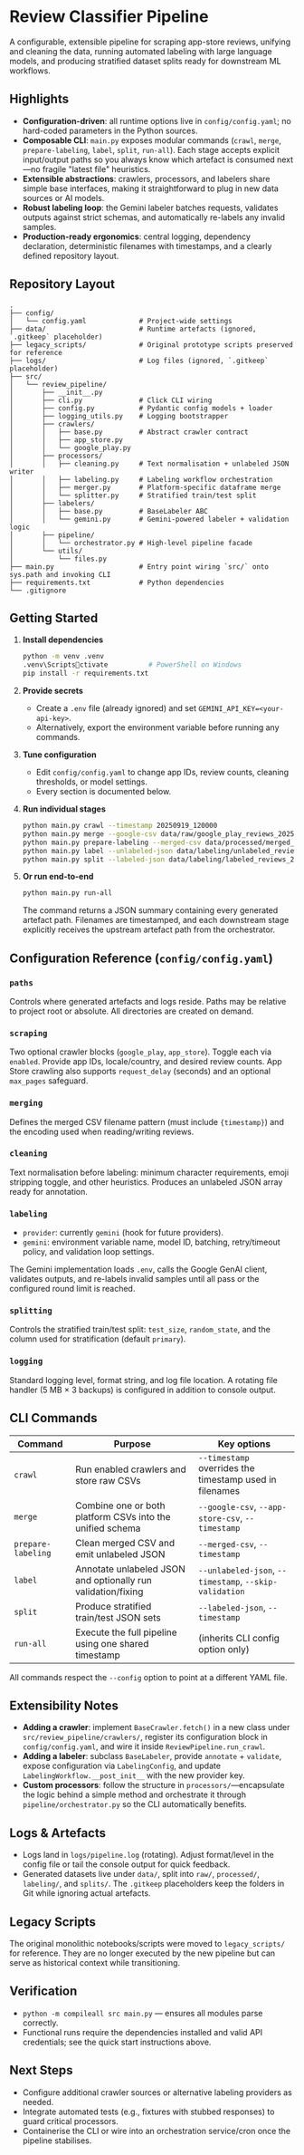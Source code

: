 # Review Classifier Pipeline

A configurable, extensible pipeline for scraping app-store reviews, unifying and cleaning the data, running automated labeling with large language models, and producing stratified dataset splits ready for downstream ML workflows.

## Highlights

- **Configuration-driven**: all runtime options live in `config/config.yaml`; no hard-coded parameters in the Python sources.
- **Composable CLI**: `main.py` exposes modular commands (`crawl`, `merge`, `prepare-labeling`, `label`, `split`, `run-all`). Each stage accepts explicit input/output paths so you always know which artefact is consumed next—no fragile "latest file" heuristics.
- **Extensible abstractions**: crawlers, processors, and labelers share simple base interfaces, making it straightforward to plug in new data sources or AI models.
- **Robust labeling loop**: the Gemini labeler batches requests, validates outputs against strict schemas, and automatically re-labels any invalid samples.
- **Production-ready ergonomics**: central logging, dependency declaration, deterministic filenames with timestamps, and a clearly defined repository layout.

## Repository Layout

```
.
├── config/
│   └── config.yaml             # Project-wide settings
├── data/                       # Runtime artefacts (ignored, `.gitkeep` placeholder)
├── legacy_scripts/             # Original prototype scripts preserved for reference
├── logs/                       # Log files (ignored, `.gitkeep` placeholder)
├── src/
│   └── review_pipeline/
│       ├── __init__.py
│       ├── cli.py              # Click CLI wiring
│       ├── config.py           # Pydantic config models + loader
│       ├── logging_utils.py    # Logging bootstrapper
│       ├── crawlers/
│       │   ├── base.py         # Abstract crawler contract
│       │   ├── app_store.py
│       │   └── google_play.py
│       ├── processors/
│       │   ├── cleaning.py     # Text normalisation + unlabeled JSON writer
│       │   ├── labeling.py     # Labeling workflow orchestration
│       │   ├── merger.py       # Platform-specific dataframe merge
│       │   └── splitter.py     # Stratified train/test split
│       ├── labelers/
│       │   ├── base.py         # BaseLabeler ABC
│       │   └── gemini.py       # Gemini-powered labeler + validation logic
│       ├── pipeline/
│       │   └── orchestrator.py # High-level pipeline facade
│       └── utils/
│           └── files.py
├── main.py                     # Entry point wiring `src/` onto sys.path and invoking CLI
├── requirements.txt            # Python dependencies
└── .gitignore
```

## Getting Started

1. **Install dependencies**
   ```bash
   python -m venv .venv
   .venv\Scriptsctivate          # PowerShell on Windows
   pip install -r requirements.txt
   ```

2. **Provide secrets**
   - Create a `.env` file (already ignored) and set `GEMINI_API_KEY=<your-api-key>`.
   - Alternatively, export the environment variable before running any commands.

3. **Tune configuration**
   - Edit `config/config.yaml` to change app IDs, review counts, cleaning thresholds, or model settings.
   - Every section is documented below.

4. **Run individual stages**
   ```bash
   python main.py crawl --timestamp 20250919_120000
   python main.py merge --google-csv data/raw/google_play_reviews_20250919_120000.csv --app-store-csv data/raw/app_store_reviews_20250919_120000.csv
   python main.py prepare-labeling --merged-csv data/processed/merged_reviews_20250919_120000.csv
   python main.py label --unlabeled-json data/labeling/unlabeled_reviews_20250919_120000.json
   python main.py split --labeled-json data/labeling/labeled_reviews_20250919_120000_fixed.json
   ```

5. **Or run end-to-end**
   ```bash
   python main.py run-all
   ```
   The command returns a JSON summary containing every generated artefact path. Filenames are timestamped, and each downstream stage explicitly receives the upstream artefact path from the orchestrator.

## Configuration Reference (`config/config.yaml`)

### `paths`
Controls where generated artefacts and logs reside. Paths may be relative to project root or absolute. All directories are created on demand.

### `scraping`
Two optional crawler blocks (`google_play`, `app_store`). Toggle each via `enabled`. Provide app IDs, locale/country, and desired review counts. App Store crawling also supports `request_delay` (seconds) and an optional `max_pages` safeguard.

### `merging`
Defines the merged CSV filename pattern (must include `{timestamp}`) and the encoding used when reading/writing reviews.

### `cleaning`
Text normalisation before labeling: minimum character requirements, emoji stripping toggle, and other heuristics. Produces an unlabeled JSON array ready for annotation.

### `labeling`
- `provider`: currently `gemini` (hook for future providers).
- `gemini`: environment variable name, model ID, batching, retry/timeout policy, and validation loop settings.

The Gemini implementation loads `.env`, calls the Google GenAI client, validates outputs, and re-labels invalid samples until all pass or the configured round limit is reached.

### `splitting`
Controls the stratified train/test split: `test_size`, `random_state`, and the column used for stratification (default `primary`).

### `logging`
Standard logging level, format string, and log file location. A rotating file handler (5 MB × 3 backups) is configured in addition to console output.

## CLI Commands

| Command | Purpose | Key options |
|---------|---------|-------------|
| `crawl` | Run enabled crawlers and store raw CSVs | `--timestamp` overrides the timestamp used in filenames |
| `merge` | Combine one or both platform CSVs into the unified schema | `--google-csv`, `--app-store-csv`, `--timestamp` |
| `prepare-labeling` | Clean merged CSV and emit unlabeled JSON | `--merged-csv`, `--timestamp` |
| `label` | Annotate unlabeled JSON and optionally run validation/fixing | `--unlabeled-json`, `--timestamp`, `--skip-validation` |
| `split` | Produce stratified train/test JSON sets | `--labeled-json`, `--timestamp` |
| `run-all` | Execute the full pipeline using one shared timestamp | (inherits CLI config option only) |

All commands respect the `--config` option to point at a different YAML file.

## Extensibility Notes

- **Adding a crawler**: implement `BaseCrawler.fetch()` in a new class under `src/review_pipeline/crawlers/`, register its configuration block in `config/config.yaml`, and wire it inside `ReviewPipeline.run_crawl`.
- **Adding a labeler**: subclass `BaseLabeler`, provide `annotate` + `validate`, expose configuration via `LabelingConfig`, and update `LabelingWorkflow.__post_init__` with the new provider key.
- **Custom processors**: follow the structure in `processors/`—encapsulate the logic behind a simple method and orchestrate it through `pipeline/orchestrator.py` so the CLI automatically benefits.

## Logs & Artefacts

- Logs land in `logs/pipeline.log` (rotating). Adjust format/level in the config file or tail the console output for quick feedback.
- Generated datasets live under `data/`, split into `raw/`, `processed/`, `labeling/`, and `splits/`. The `.gitkeep` placeholders keep the folders in Git while ignoring actual artefacts.

## Legacy Scripts

The original monolithic notebooks/scripts were moved to `legacy_scripts/` for reference. They are no longer executed by the new pipeline but can serve as historical context while transitioning.

## Verification

- `python -m compileall src main.py` — ensures all modules parse correctly.
- Functional runs require the dependencies installed and valid API credentials; see the quick start instructions above.

## Next Steps

- Configure additional crawler sources or alternative labeling providers as needed.
- Integrate automated tests (e.g., fixtures with stubbed responses) to guard critical processors.
- Containerise the CLI or wire into an orchestration service/cron once the pipeline stabilises.
